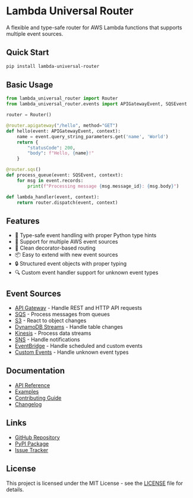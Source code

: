 # Lambda Universal Router

A flexible and type-safe router for AWS Lambda functions that supports multiple event sources.

## Quick Start

```bash
pip install lambda-universal-router
```

## Basic Usage

```python
from lambda_universal_router import Router
from lambda_universal_router.events import APIGatewayEvent, SQSEvent

router = Router()

@router.apigateway("/hello", method="GET")
def hello(event: APIGatewayEvent, context):
    name = event.query_string_parameters.get('name', 'World')
    return {
        "statusCode": 200,
        "body": f"Hello, {name}!"
    }

@router.sqs()
def process_queue(event: SQSEvent, context):
    for msg in event.records:
        print(f"Processing message {msg.message_id}: {msg.body}")

def lambda_handler(event, context):
    return router.dispatch(event, context)
```

## Features

- 🎯 Type-safe event handling with proper Python type hints
- 🔄 Support for multiple AWS event sources
- 🎨 Clean decorator-based routing
- 📦 Easy to extend with new event sources
- 🔒 Structured event objects with proper typing
- 🔍 Custom event handler support for unknown event types

## Event Sources

- [API Gateway](events/api-gateway.md) - Handle REST and HTTP API requests
- [SQS](events/sqs.md) - Process messages from queues
- [S3](events/s3.md) - React to object changes
- [DynamoDB Streams](events/dynamodb.md) - Handle table changes
- [Kinesis](events/kinesis.md) - Process data streams
- [SNS](events/sns.md) - Handle notifications
- [EventBridge](events/eventbridge.md) - Handle scheduled and custom events
- [Custom Events](events/custom.md) - Handle unknown event types

## Documentation

- [API Reference](API.md)
- [Examples](examples.md)
- [Contributing Guide](contributing.md)
- [Changelog](changelog.md)

## Links

- [GitHub Repository](https://github.com/raumildhandhukia/lambda-universal-router)
- [PyPI Package](https://pypi.org/project/lambda-universal-router)
- [Issue Tracker](https://github.com/raumildhandhukia/lambda-universal-router/issues)

## License

This project is licensed under the MIT License - see the [LICENSE](../LICENSE) file for details.